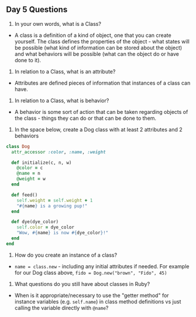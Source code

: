 ## Day 5 Questions

1. In your own words, what is a Class?
  * A class is a definition of a kind of object, one that you can create yourself. The class defines the properties of the object - what states will be possible (what kind of information can be stored about the object) and what behaviors will be possible (what can the object do or have done to it).

1. In relation to a Class, what is an attribute?
  * Attributes are defined pieces of information that instances of a class can have.

1. In relation to a Class, what is behavior?  
  * A behavior is some sort of action that can be taken regarding objects of the class - things they can do or that can be done to them.

1. In the space below, create a Dog class with at least 2 attributes and 2 behaviors
```ruby
class Dog
  attr_accessor :color, :name, :weight

  def initialize(c, n, w)
    @color = c
    @name = n
    @weight = w
  end

  def feed()
    self.weight = self.weight + 1
    "#{name} is a growing pup!"
  end

  def dye(dye_color)
    self.color = dye_color
    "Wow, #{name} is now #{dye_color}!"
  end
end
```

1. How do you create an instance of a class?
  * `name = class.new` - including any initial attributes if needed. For example for our Dog class above, `fido = Dog.new("brown", "Fido", 45)`

1. What questions do you still have about classes in Ruby?
  * When is it appropriate/necessary to use the "getter method" for instance variables (e.g. `self.name`) in class method definitions vs just calling the variable directly with `@name`?
